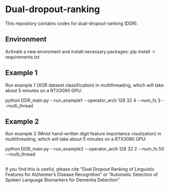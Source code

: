 # Dual-dropout-ranking
This repository contains codes for dual-dropout-ranking (DDR).

## Environment
Activate a new enviroment and install necessary packages:
pip install -r requirements.txt

## Example 1
Run example 1 (XOR dataset classification) in multithreading, which will take about 5 minutes on a RTX3090 GPU:

python DDR_main.py --run_example1 --operator_arch 128 32 4 --num_fs 3  --multi_thread

## Example 2
Run example 2 (Mnist hand-written digit feature importance visulization) in multithreading, which will take about 5 minutes on a RTX3090 GPU:

python DDR_main.py --run_example2 --operator_arch 128 32 2 --num_fs 50 --multi_thread

##
If you find this is useful, please cite "Dual Dropout Ranking of Linguistic Features for Alzheimer’s Disease Recognition" or "Automatic Selection of Spoken Language Biomarkers for Dementia Detection"
